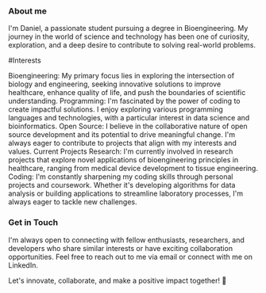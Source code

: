 ### About me
I'm Daniel, a passionate student pursuing a degree in Bioengineering. My journey in the world of science and technology has been one of curiosity, exploration, and a deep desire to contribute to solving real-world problems.


#Interests

Bioengineering: My primary focus lies in exploring the intersection of biology and engineering, seeking innovative solutions to improve healthcare, enhance quality of life, and push the boundaries of scientific understanding.
Programming: I'm fascinated by the power of coding to create impactful solutions. I enjoy exploring various programming languages and technologies, with a particular interest in data science and bioinformatics.
Open Source: I believe in the collaborative nature of open source development and its potential to drive meaningful change. I'm always eager to contribute to projects that align with my interests and values.
Current Projects
Research: I'm currently involved in research projects that explore novel applications of bioengineering principles in healthcare, ranging from medical device development to tissue engineering.
Coding: I'm constantly sharpening my coding skills through personal projects and coursework. Whether it's developing algorithms for data analysis or building applications to streamline laboratory processes, I'm always eager to tackle new challenges.


### Get in Touch
I'm always open to connecting with fellow enthusiasts, researchers, and developers who share similar interests or have exciting collaboration opportunities. Feel free to reach out to me via email or connect with me on LinkedIn.

Let's innovate, collaborate, and make a positive impact together! 🚀
